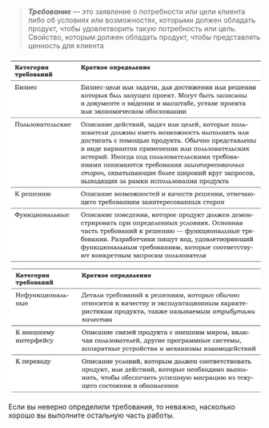 > **_Требование_** — это заявление о потребности или цели клиента либо
об условиях или возможностях, которыми должен обладать продукт, чтобы удовлетворить такую потребность или цель. Свойство,
которым должен обладать продукт, чтобы представлять ценность
для клиента

![img.png](../../resources/req-table.png)
![img.png](img.png)

Если вы неверно определили требования, то неважно,
насколько хорошо вы выполните остальную часть работы.